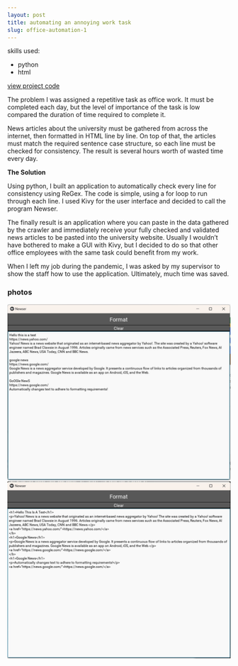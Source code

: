 ```yaml
---
layout: post
title: automating an annoying work task
slug: office-automation-1
---
```


skills used:
- python
- html

[view project code](https://github.com/cforcomputer/work-auto-script-inthenews)

The problem
I was assigned a repetitive task as office work. It must be completed each day, but the level of importance of the task is low compared the duration of time required to complete it.

News articles about the university must be gathered from across the internet, then formatted in HTML line by line. On top of that, the articles must match the required sentence case structure, so each line must be checked for consistency. The result is several hours worth of wasted time every day.


**The Solution**

Using python, I built an application to automatically check every line for consistency using ReGex. The code is simple, using a for loop to run through each line. I used Kivy for the user interface and decided to call the program Newser.

The finally result is an application where you can paste in the data gathered by the crawler and immediately receive your fully checked and validated news articles to be pasted into the university website. Usually I wouldn’t have bothered to make a GUI with Kivy, but I decided to do so that other office employees with the same task could benefit from my work.

When I left my job during the pandemic, I was asked by my supervisor to show the staff how to use the application. Ultimately, much time was saved.


### photos
![newser-before](assets/images/projects/newser1.jpg)
![newser-after](assets/images/projects/newser2.jpg)
